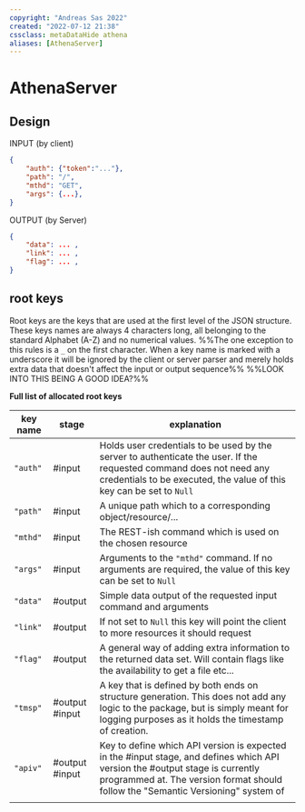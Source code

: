 ```yaml
---
copyright: "Andreas Sas 2022"
created: "2022-07-12 21:38"
cssclass: metaDataHide athena
aliases: [AthenaServer]
---
```


# AthenaServer

## Design

INPUT (by client)
```json
{
    "auth": {"token":"..."},
    "path": "/",
    "mthd": "GET",
    "args": {...},
}
```

OUTPUT (by Server)
```json
{
    "data": ... ,
    "link": ... , 
    "flag": ... , 
}
```

## root keys
Root keys are the keys that are used at the first level of the JSON structure. These keys names are always 4 characters long, all belonging to the standard Alphabet (A-Z) and no numerical values. 
%%The one exception to this rules is a `_` on the first character. When a key name is marked with a underscore it will be ignored by the client or server parser and merely holds extra data that doesn't affect the input or output sequence%% %%LOOK INTO THIS BEING A GOOD IDEA?%% 

**Full list of allocated root keys**

| key name | stage          | explanation                                                                                                                                                                                 |
| -------- | -------------- | ------------------------------------------------------------------------------------------------------------------------------------------------------------------------------------------- |
| `"auth"` | #input         | Holds user credentials to be used by the server to authenticate the user. If the requested command does not need any credentials to be executed, the value of this key can be set to `Null` |
| `"path"` | #input         | A unique path which to a corresponding object/resource/...                                                                                                                                  |
| `"mthd"` | #input         | The REST-ish command which is used on the chosen resource                                                                                                                                   |
| `"args"` | #input         | Arguments to the `"mthd"` command. If no arguments are required, the value of this key can be set to `Null`                                                                                 |
| `"data"` | #output        | Simple data output of the requested input command and arguments                                                                                                                             |
| `"link"` | #output        | If not set to `Null` this key will point the client to more resources it should request                                                                                                     |
| `"flag"` | #output        | A general way of adding extra information to the returned data set. Will contain flags like the availability to get a file etc...                                                           |
| `"tmsp"` | #output #input | A key that is defined by both ends on structure generation. This does not add any logic to the package, but is simply meant for logging purposes as it holds the timestamp of creation.     |
| `"apiv"` | #output #input | Key to define which API version is expected in the #input stage, and defines which API version the #output stage is currently programmed at. The version format should follow the "Semantic Versioning" system of                                               |
|          |                |                                                                                                                                                                                             |
